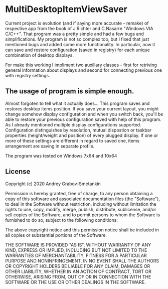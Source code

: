 # MultiDesktopItemViewSaver

Current project is evolution (and if saying more accurate - remake) of respective app from the book of J.Richter and C.Nasarre "Windows VIA C/C++". That program was a pretty simple and had a few bugs and simplifications. My program is not so complex too, but I fixed that just mentioned bugs and added some more functionality. In particular, now it can save and restore configuration (saved in registry) for each unique combination of desktop displays.

For make this working I impliment two auxillary classes - first for retriving general information about displays and second for connecting previous one with registry settings.

The usage of program is simple enough.
---------------------------------------------------

Almost forgoten to tell what it actually does... This program saves and restores desktop items position. If you save your current layout, you might change somehow display configuration and when you switch back, you'll be able to restore your previous configuration saved with help of this program. As I already mentioned multiple display configurations supported. Configuration distinguishes by resolution, mutual dispostion or taskbar properties (height/weight and position) of every plugged display. If one or more of these settings are different in regard to saved one, items arrangement are saving in separate profile.

The program was tested on Windows 7x64 and 10x64

## License

Copyright (c) 2020 Andrey Grabov-Smetankin

Permission is hereby granted, free of charge, to any person
obtaining a copy of this software and associated documentation
files (the "Software"), to deal in the Software without
restriction, including without limitation the rights to use,
copy, modify, merge, publish, distribute, sublicense, and/or sell
copies of the Software, and to permit persons to whom the
Software is furnished to do so, subject to the following
conditions:

The above copyright notice and this permission notice shall be
included in all copies or substantial portions of the Software.

THE SOFTWARE IS PROVIDED "AS IS", WITHOUT WARRANTY OF ANY KIND,
EXPRESS OR IMPLIED, INCLUDING BUT NOT LIMITED TO THE WARRANTIES
OF MERCHANTABILITY, FITNESS FOR A PARTICULAR PURPOSE AND
NONINFRINGEMENT. IN NO EVENT SHALL THE AUTHORS OR COPYRIGHT
HOLDERS BE LIABLE FOR ANY CLAIM, DAMAGES OR OTHER LIABILITY,
WHETHER IN AN ACTION OF CONTRACT, TORT OR OTHERWISE, ARISING
FROM, OUT OF OR IN CONNECTION WITH THE SOFTWARE OR THE USE OR
OTHER DEALINGS IN THE SOFTWARE.